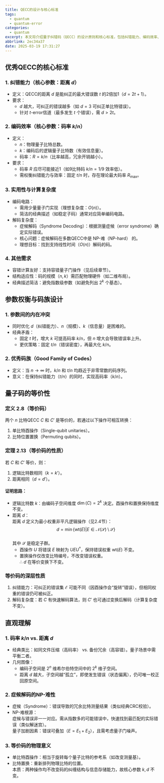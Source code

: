 ```yaml
---
title: QECC的设计与核心标准
tags:
  - quantum
  - quantum-error
categories:
  - quantum
excerpt: 本文将介绍量子纠错码（QECC）的设计原则和核心标准，包括纠错能力、编码效率、实用性等方面的要求，以及量子码的等价性和参数权衡问题。
abbrlink: 2ec34a37
date: 2025-03-19 17:31:27
---
```

## 优秀QECC的核心标准
### 1. 纠错能力（核心参数：距离 $d$）
- 定义：QECC的距离 $d$ 是能纠正的最大错误数 $t$ 的2倍加1（$d = 2t + 1$）。
- 要求：
  - $d$ 越大，可纠正的错误越多（如 $d=3$ 可纠正单比特错误）。
  - 针对 $t$-error信道（最多发生 $t$ 个错误），需 $d > 2t$。

### 2. 编码效率（核心参数：码率 $k/n$）
- 定义：
  - $n$：物理量子比特总数。
  - $k$：编码后的逻辑量子比特数（有效信息量）。
  - 码率：$R = k/n$（比率越高，冗余开销越小）。
- 要求：
  - 码率 $R$ 应尽可能接近1（如9比特码 $k/n=1/9$ 效率低）。
  - 需权衡纠错能力与效率：固定 $t/n$ 时，存在理论最大码率 $R_{\text{max}}$。

### 3. 实用性与计算复杂度
- 编码电路：
  - 需用少量量子门实现（理想复杂度：$O(n)$）。
  - 简洁的经典描述（如稳定子码）通常对应简单编码电路。
- 解码复杂度：
  - 症候解码（Syndrome Decoding）：根据测量症候（error syndrome）确定实际错误。
  - 核心问题：症候解码在多数QECC中是 NP-难（NP-hard） 的。
  - 理想目标：找到支持线性时间（$O(n)$）解码的码。

### 4. 其他需求
- 容错计算友好：支持容错量子门操作（见后续章节）。
- 结构适应性：码的规模（$n, k$）需匹配物理硬件（如二维布局）。
- 经典描述简洁：避免指数级参数（如避免列出 $2^k$ 个基态）。


## 参数权衡与码族设计
### 1. 参数间的内在冲突
- 同时优化 $d$（纠错能力）、$n$（规模）、$k$（信息量）是困难的。
- 经典矛盾：
  - 固定 $t$ 时，增大 $k$ 可提高码率 $k/n$，但 $n$ 增大会导致错误率上升。
  - 更优策略：固定 $t/n$（错误密度），再最大化 $k/n$。

### 2. 优秀码族（Good Family of Codes）
- 定义：当 $n \to \infty$ 时，$k/n$ 和 $t/n$ 均趋近于非零常数的码序列。
- 意义：在保持纠错能力（$t/n$）的同时，实现高码率（$k/n$）。


## 量子码的等价性
### 定义 2.8（等价码）
两个 $n$ 比特QECC $C$ 和 $C'$ 是等价的，若通过以下操作可相互转换：
1. 单比特酉操作（Single-qubit unitaries）。
2. 比特位置置换（Permuting qubits）。

### 定理 2.13（等价码的性质）
若 $C$ 和 $C'$ 等价，则：
1. 逻辑比特数相同（$k = k'$）。
2. 距离相同（$d = d'$）。

#### 证明思路：
- 逻辑比特数 $k$：由编码子空间维度 $\dim(C) = 2^k$ 决定。酉操作和置换保持维度不变。
- 距离 $d$：  
  距离 $d$ 定义为最小权重非平凡逻辑操作（见2.4节）：  
  $$
  d = \min \big\{ \text{wt}(E)  \big|  E \in \mathcal{N}(\mathcal{S}) \setminus \mathcal{S} \big\}
  $$  
  其中 $\mathcal{S}$ 是稳定子群。  
  - 酉操作 $U$ 将错误 $E$ 映射为 $UEU^\dagger$，保持错误权重 $\text{wt}(E)$ 不变。  
  - 置换操作仅改变比特编号，不改变错误权重。  
  ∴ $d$ 在等价变换下不变。

### 等价码的深层性质
1. 纠错能力：可纠正的错误集 $\mathcal{E}$ 可能不同（因酉操作会“旋转”错误），但相同权重的错误仍可被纠正。
2. 解码复杂度：若 $C$ 有快速解码算法，则 $C'$ 也可通过变换后解码（计算复杂度不变）。

## 直观理解
### 1. 码率 $k/n$ vs. 距离 $d$
- 经典类比：如同文件压缩（高码率） vs. 备份冗余（高容错）。量子场景中需平衡二者。
- 几何图像：  
  - 编码子空间是 $2^n$ 维希尔伯特空间中的 $2^k$ 维子空间。  
  - 距离 $d$ 越大，子空间越“孤立”，即使发生错误（状态偏离），仍可唯一校正回原空间。

### 2. 症候解码的NP-难性
- 症候（Syndrome）：错误导致的冗余比特测量结果（类似经典CRC校验）。
- NP-难根源：  
  症候与错误非一一对应。需从指数多的可能错误中，快速找到最匹配的实际错误（类似解迷宫）。  
  量子加剧因素：错误可叠加（$E = E_1 + E_2$），且需考虑量子门噪声。

### 3. 等价码的物理意义
- 单比特酉操作：相当于旋转每个量子比特的参考系（如改变测量基）。
- 比特置换：重新排列物理比特的位置。  
  本质：两种操作均不改变码的纠缠结构与信息存储能力，故核心参数 $k, d$ 不变。
